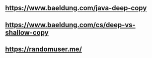 ## https://www.baeldung.com/java-deep-copy
## https://www.baeldung.com/cs/deep-vs-shallow-copy
## https://randomuser.me/